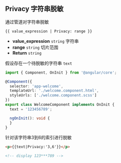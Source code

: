 ## Privacy 字符串脱敏

通过管道对字符串脱敏

```
{{ value_expression | Privacy: range }}
```

- **value_expression** `string` 字符串
- **range** `string` 切片范围
- **Return** `string`

假设存在一个待脱敏的字符串 `text`

```typescript
import { Component, OnInit } from '@angular/core';

@Component({
  selector: 'app-welcome',
  templateUrl: './welcome.component.html',
  styleUrls: ['./welcome.component.scss']
})
export class WelcomeComponent implements OnInit {
  text = '123456789';

  ngOnInit(): void {
  }
}
```

针对该字符串3到6的索引进行脱敏

```html
<p>{{text|Privacy:'3,6'}}</p>

<!-- display 123***789 -->
```